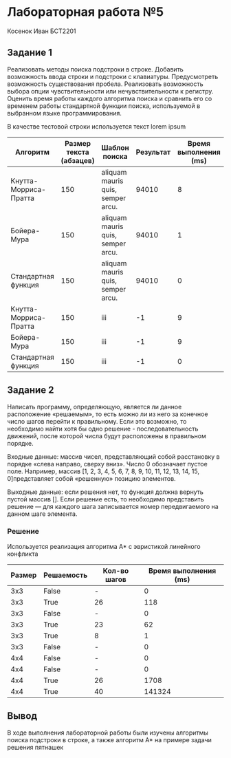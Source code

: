 # Лабораторная работа №5
Косенок Иван БСТ2201

## Задание 1

Реализовать методы поиска подстроки в строке. 
Добавить возможность ввода строки и подстроки с клавиатуры. 
Предусмотреть возможность существования пробела. 
Реализовать возможность выбора опции чувствительности или нечувствительности к регистру. 
Оценить время работы каждого алгоритма поиска и сравнить его со временем работы стандартной функции поиска, 
используемой в выбранном языке программирования.

В качестве тестовой строки используется текст lorem ipsum

| Алгоритм              | Размер текста (абзацев) | Шаблон поиска                     | Результат | Время выполнения (ms) |
|-----------------------|-------------------------|-----------------------------------|-----------|-----------------------| 
| Кнутта-Морриса-Пратта | 150                     | aliquam mauris quis, semper arcu. | 94010     | 8                     |
| Бойера-Мура           | 150                     | aliquam mauris quis, semper arcu. | 94010     | 1                     |
| Стандартная функция   | 150                     | aliquam mauris quis, semper arcu. | 94010     | 0                     |
| Кнутта-Морриса-Пратта | 150                     | iii                               | -1        | 9                     |
| Бойера-Мура           | 150                     | iii                               | -1        | 9                     |
| Стандартная функция   | 150                     | iii                               | -1        | 0                     |

## Задание 2

Написать программу, определяющую, является ли данное расположение «решаемым», 
то есть можно ли из него за конечное число шагов перейти к правильному. 
Если это возможно, то необходимо найти хотя бы одно решение - последовательность движений, 
после которой числа будут расположены в правильном порядке.

Входные данные: массив чисел, представляющий собой расстановку в порядке «слева направо, сверху вниз». 
Число 0 обозначает пустое поле. 
Например, массив [1, 2, 3, 4, 5, 6, 7, 8, 9, 10, 11, 12, 13, 14, 15, 0]представляет собой «решенную» позицию элементов.

Выходные данные: если решения нет, то функция должна вернуть пустой массив []. 
Если решение есть, то необходимо представить решение — 
для каждого шага записывается номер передвигаемого на данном шаге элемента.

### Решение

Используется реализация алгоритма A* с эвристикой линейного конфликта

| Размер | Решаемость | Кол-во шагов | Время выполнения (ms) |
|--------|------------|--------------|-----------------------|
| 3x3    | False      | -            | 0                     |
| 3x3    | True       | 26           | 118                   |
| 3x3    | False      | -            | 0                     |
| 3x3    | True       | 23           | 62                    |
| 3x3    | True       | 8            | 1                     |
| 3x3    | False      | -            | 0                     |
| 4x4    | False      | -            | 0                     |
| 4x4    | False      | -            | 0                     |
| 4x4    | True       | 26           | 1708                  |
| 4x4    | True       | 40           | 141324                |

## Вывод

В ходе выполнения лабораторной работы были изучены алгоритмы поиска подстроки в строке, 
а также алгоритм A* на примере задачи решения пятнашек
